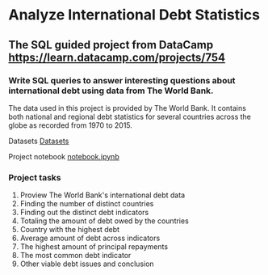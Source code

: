 # Analyze International Debt Statistics
## The SQL guided project from DataCamp https://learn.datacamp.com/projects/754
### Write SQL queries to answer interesting questions about international debt using data from The World Bank.

The data used in this project is provided by The World Bank. 
It contains both national and regional debt statistics for several countries across the globe as recorded from 1970 to 2015.

Datasets [Datasets](/SQL_InternationDebt/datasets) 

Project notebook [notebook.ipynb](/SQL_InternationDebt/notebook.ipynb) 

### Project tasks
1. Proview The World Bank's international debt data
2. Finding the number of distinct countries
3. Finding out the distinct debt indicators
4. Totaling the amount of debt owed by the countries
5. Country with the highest debt
6. Average amount of debt across indicators
7. The highest amount of principal repayments
8. The most common debt indicator
9. Other viable debt issues and conclusion
